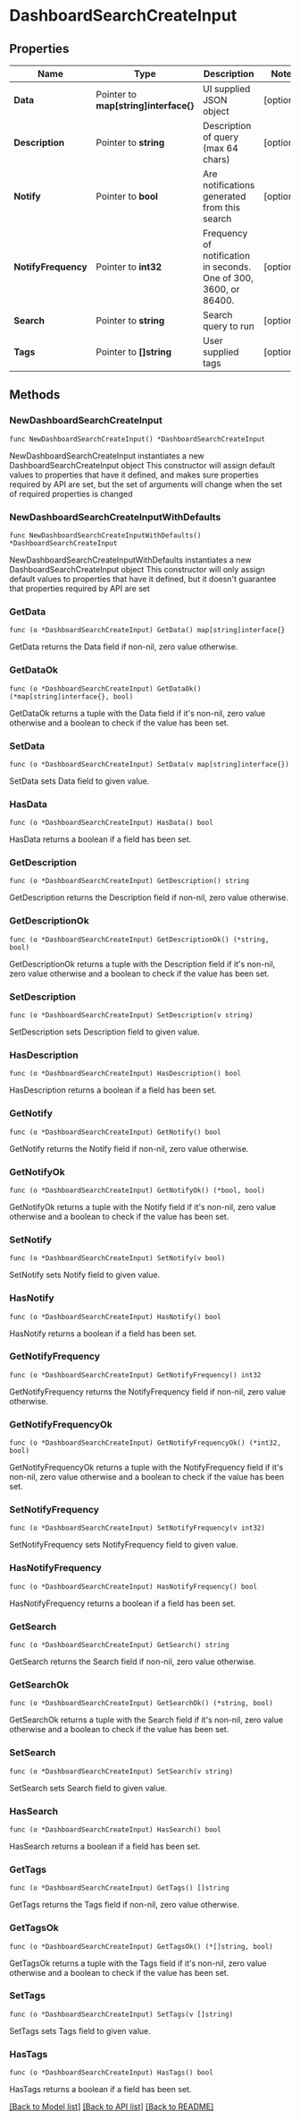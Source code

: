 # DashboardSearchCreateInput

## Properties

Name | Type | Description | Notes
------------ | ------------- | ------------- | -------------
**Data** | Pointer to **map[string]interface{}** | UI supplied JSON object | [optional] 
**Description** | Pointer to **string** | Description of query (max 64 chars) | [optional] 
**Notify** | Pointer to **bool** | Are notifications generated from this search | [optional] 
**NotifyFrequency** | Pointer to **int32** | Frequency of notification in seconds. One of 300, 3600, or 86400. | [optional] 
**Search** | Pointer to **string** | Search query to run | [optional] 
**Tags** | Pointer to **[]string** | User supplied tags | [optional] 

## Methods

### NewDashboardSearchCreateInput

`func NewDashboardSearchCreateInput() *DashboardSearchCreateInput`

NewDashboardSearchCreateInput instantiates a new DashboardSearchCreateInput object
This constructor will assign default values to properties that have it defined,
and makes sure properties required by API are set, but the set of arguments
will change when the set of required properties is changed

### NewDashboardSearchCreateInputWithDefaults

`func NewDashboardSearchCreateInputWithDefaults() *DashboardSearchCreateInput`

NewDashboardSearchCreateInputWithDefaults instantiates a new DashboardSearchCreateInput object
This constructor will only assign default values to properties that have it defined,
but it doesn't guarantee that properties required by API are set

### GetData

`func (o *DashboardSearchCreateInput) GetData() map[string]interface{}`

GetData returns the Data field if non-nil, zero value otherwise.

### GetDataOk

`func (o *DashboardSearchCreateInput) GetDataOk() (*map[string]interface{}, bool)`

GetDataOk returns a tuple with the Data field if it's non-nil, zero value otherwise
and a boolean to check if the value has been set.

### SetData

`func (o *DashboardSearchCreateInput) SetData(v map[string]interface{})`

SetData sets Data field to given value.

### HasData

`func (o *DashboardSearchCreateInput) HasData() bool`

HasData returns a boolean if a field has been set.

### GetDescription

`func (o *DashboardSearchCreateInput) GetDescription() string`

GetDescription returns the Description field if non-nil, zero value otherwise.

### GetDescriptionOk

`func (o *DashboardSearchCreateInput) GetDescriptionOk() (*string, bool)`

GetDescriptionOk returns a tuple with the Description field if it's non-nil, zero value otherwise
and a boolean to check if the value has been set.

### SetDescription

`func (o *DashboardSearchCreateInput) SetDescription(v string)`

SetDescription sets Description field to given value.

### HasDescription

`func (o *DashboardSearchCreateInput) HasDescription() bool`

HasDescription returns a boolean if a field has been set.

### GetNotify

`func (o *DashboardSearchCreateInput) GetNotify() bool`

GetNotify returns the Notify field if non-nil, zero value otherwise.

### GetNotifyOk

`func (o *DashboardSearchCreateInput) GetNotifyOk() (*bool, bool)`

GetNotifyOk returns a tuple with the Notify field if it's non-nil, zero value otherwise
and a boolean to check if the value has been set.

### SetNotify

`func (o *DashboardSearchCreateInput) SetNotify(v bool)`

SetNotify sets Notify field to given value.

### HasNotify

`func (o *DashboardSearchCreateInput) HasNotify() bool`

HasNotify returns a boolean if a field has been set.

### GetNotifyFrequency

`func (o *DashboardSearchCreateInput) GetNotifyFrequency() int32`

GetNotifyFrequency returns the NotifyFrequency field if non-nil, zero value otherwise.

### GetNotifyFrequencyOk

`func (o *DashboardSearchCreateInput) GetNotifyFrequencyOk() (*int32, bool)`

GetNotifyFrequencyOk returns a tuple with the NotifyFrequency field if it's non-nil, zero value otherwise
and a boolean to check if the value has been set.

### SetNotifyFrequency

`func (o *DashboardSearchCreateInput) SetNotifyFrequency(v int32)`

SetNotifyFrequency sets NotifyFrequency field to given value.

### HasNotifyFrequency

`func (o *DashboardSearchCreateInput) HasNotifyFrequency() bool`

HasNotifyFrequency returns a boolean if a field has been set.

### GetSearch

`func (o *DashboardSearchCreateInput) GetSearch() string`

GetSearch returns the Search field if non-nil, zero value otherwise.

### GetSearchOk

`func (o *DashboardSearchCreateInput) GetSearchOk() (*string, bool)`

GetSearchOk returns a tuple with the Search field if it's non-nil, zero value otherwise
and a boolean to check if the value has been set.

### SetSearch

`func (o *DashboardSearchCreateInput) SetSearch(v string)`

SetSearch sets Search field to given value.

### HasSearch

`func (o *DashboardSearchCreateInput) HasSearch() bool`

HasSearch returns a boolean if a field has been set.

### GetTags

`func (o *DashboardSearchCreateInput) GetTags() []string`

GetTags returns the Tags field if non-nil, zero value otherwise.

### GetTagsOk

`func (o *DashboardSearchCreateInput) GetTagsOk() (*[]string, bool)`

GetTagsOk returns a tuple with the Tags field if it's non-nil, zero value otherwise
and a boolean to check if the value has been set.

### SetTags

`func (o *DashboardSearchCreateInput) SetTags(v []string)`

SetTags sets Tags field to given value.

### HasTags

`func (o *DashboardSearchCreateInput) HasTags() bool`

HasTags returns a boolean if a field has been set.


[[Back to Model list]](../README.md#documentation-for-models) [[Back to API list]](../README.md#documentation-for-api-endpoints) [[Back to README]](../README.md)



